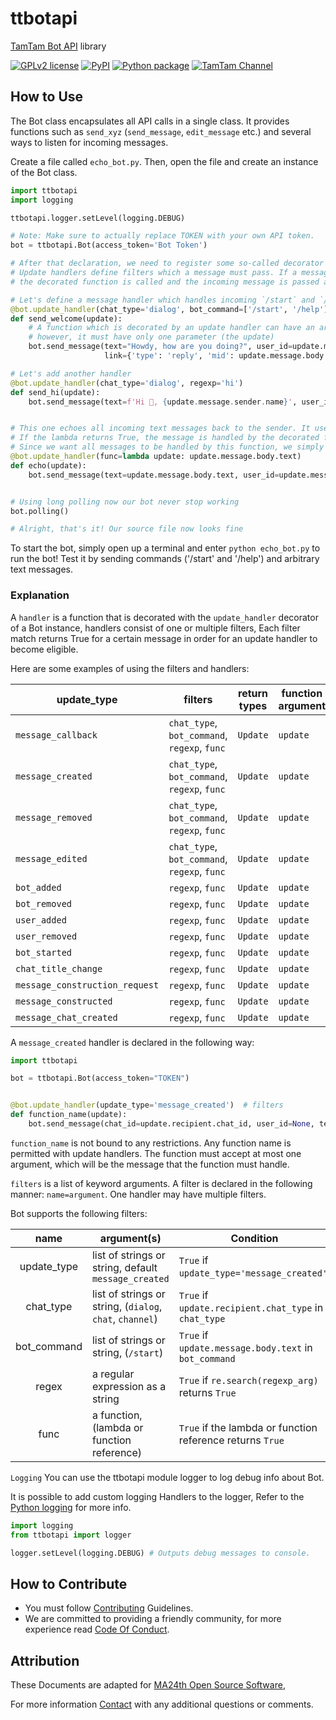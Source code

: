 # ttbotapi
[TamTam Bot API](https://dev.tamtam.chat) library

[![GPLv2 license](https://img.shields.io/badge/LICENSE-GPLv2-red)](https://github.com/ma24th/ttbotapi/blob/master/LICENSE)
[![PyPI](https://img.shields.io/badge/PyPI-v0.3.0-yellow.svg)](https://pypi.org/project/ttbotapi/)
[![Python package](https://github.com/MA24th/ttbotapi/workflows/Python%20package/badge.svg)](https://github.com/MA24th/ttbotapi/actions/workflows/python-package.yml)
[![TamTam Channel](https://img.shields.io/badge/TamTam-Channel-blue.svg)](https://tt.me/ttbotapic)

## How to Use
The Bot class encapsulates all API calls in a single class. It provides functions such as 
`send_xyz` (`send_message`, `edit_message` etc.) and several ways to listen for incoming messages.

Create a file called `echo_bot.py`.
Then, open the file and create an instance of the Bot class.
```python
import ttbotapi
import logging

ttbotapi.logger.setLevel(logging.DEBUG)

# Note: Make sure to actually replace TOKEN with your own API token.
bot = ttbotapi.Bot(access_token='Bot Token')

# After that declaration, we need to register some so-called decorator handlers.
# Update handlers define filters which a message must pass. If a message passes the filter, 
# the decorated function is called and the incoming message is passed as an argument.

# Let's define a message handler which handles incoming `/start` and `/help` bot_command in dialog chat type.
@bot.update_handler(chat_type='dialog', bot_command=['/start', '/help'])
def send_welcome(update):
    # A function which is decorated by an update handler can have an arbitrary name, 
    # however, it must have only one parameter (the update)
    bot.send_message(text="Howdy, how are you doing?", user_id=update.message.sender.user_id, chat_id=None,
                     link={'type': 'reply', 'mid': update.message.body.mid})

# Let's add another handler
@bot.update_handler(chat_type='dialog', regexp='hi')
def send_hi(update):
    bot.send_message(text=f'Hi 👋, {update.message.sender.name}', user_id=update.message.sender.user_id, chat_id=None)


# This one echoes all incoming text messages back to the sender. It uses a lambda function to test a message. 
# If the lambda returns True, the message is handled by the decorated function. 
# Since we want all messages to be handled by this function, we simply always return True.
@bot.update_handler(func=lambda update: update.message.body.text)
def echo(update):
    bot.send_message(text=update.message.body.text, user_id=update.message.sender.user_id, chat_id=None)


# Using long polling now our bot never stop working
bot.polling()

# Alright, that's it! Our source file now looks fine
```
To start the bot, simply open up a terminal and enter `python echo_bot.py` to run the bot! 
Test it by sending commands ('/start' and '/help') and arbitrary text messages.

### Explanation

A `handler` is a function that is decorated with the `update_handler` decorator of a Bot instance, handlers consist of
one or multiple filters, Each filter match returns True for a certain message in order for an update handler to become
eligible.

Here are some examples of using the filters and handlers:

| update_type                    | filters                                      | return types | function argument |
|--------------------------------|----------------------------------------------|--------------|-------------------|
| `message_callback`             | `chat_type`, `bot_command`, `regexp`, `func` | `Update`     | `update`          |
| `message_created`              | `chat_type`, `bot_command`, `regexp`, `func` | `Update`     | `update`          |
| `message_removed`              | `chat_type`, `bot_command`, `regexp`, `func` | `Update`     | `update`          |
| `message_edited`               | `chat_type`, `bot_command`, `regexp`, `func` | `Update`     | `update`          |
| `bot_added`                    | `regexp`, `func`                             | `Update`     | `update`          |
| `bot_removed`                  | `regexp`, `func`                             | `Update`     | `update`          |
| `user_added`                   | `regexp`, `func`                             | `Update`     | `update`          |
| `user_removed`                 | `regexp`, `func`                             | `Update`     | `update`          |
| `bot_started`                  | `regexp`, `func`                             | `Update`     | `update`          |
| `chat_title_change`            | `regexp`, `func`                             | `Update`     | `update`          |
| `message_construction_request` | `regexp`, `func`                             | `Update`     | `update`          |
| `message_constructed`          | `regexp`, `func`                             | `Update`     | `update`          |
| `message_chat_created`         | `regexp`, `func`                             | `Update`     | `update`          |

A `message_created` handler is declared in the following way:

```python
import ttbotapi

bot = ttbotapi.Bot(access_token="TOKEN")


@bot.update_handler(update_type='message_created')  # filters
def function_name(update):
    bot.send_message(chat_id=update.recipient.chat_id, user_id=None, text="This is a message handler")
```

`function_name` is not bound to any restrictions. Any function name is permitted with update handlers. The function must
accept at most one argument, which will be the message that the function must handle.

`filters` is a list of keyword arguments. A filter is declared in the following manner: `name=argument`. One handler may
have multiple filters.

Bot supports the following filters:

|    name     | argument(s)                                              | Condition                                                 |
|:-----------:|----------------------------------------------------------|-----------------------------------------------------------|
| update_type | list of strings or string, default `message_created`     | `True` if `update_type='message_created'`.                |
|  chat_type  | list of strings or string, (`dialog`, `chat`, `channel`) | `True` if `update.recipient.chat_type` in `chat_type`     |
| bot_command | list of strings or string, (`/start`)                    | `True` if `update.message.body.text` in `bot_command`     |
|    regex    | a regular expression as a string                         | `True` if `re.search(regexp_arg)` returns `True`          |
|    func     | a function, (lambda or function reference)               | `True` if the lambda or function reference returns `True` |



`Logging` You can use the ttbotapi module logger to log debug info about Bot.

It is possible to add custom logging Handlers to the logger,
Refer to the [Python logging](https://docs.python.org/3/library/logging.html) for more info.

```python
import logging
from ttbotapi import logger

logger.setLevel(logging.DEBUG) # Outputs debug messages to console.
```

## How to Contribute

- You must follow [Contributing](https://github.com/MA24th/MA24th/blob/main/OpenSource/Software/CONTRIBUTING.md)
  Guidelines.
- We are committed to providing a friendly community, for more experience
  read [Code Of Conduct](https://github.com/MA24th/MA24th/blob/main/OpenSource/Software/CODE_OF_CONDUCT.md).


## Attribution

These Documents are adapted
for [MA24th Open Source Software](https://github.com/MA24th/MA24th/blob/main/OpenSource/Software/),

For more information [Contact](mailto:ma24th@yahoo.com) with any additional questions or comments.